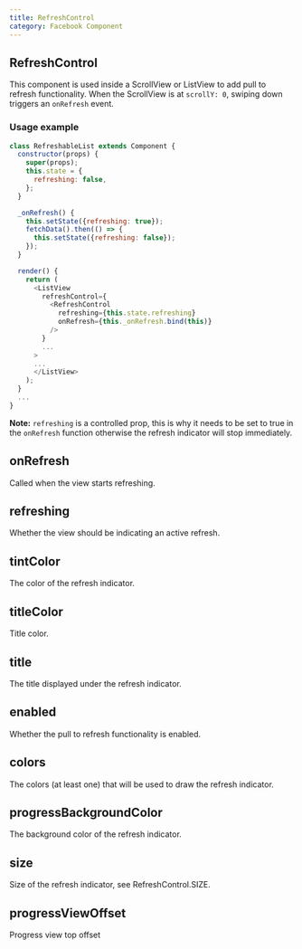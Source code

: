 ```yaml
---
title: RefreshControl
category: Facebook Component
---
```

<!-- Generated by documentation.js. Update this documentation by updating the source code. -->

## RefreshControl

This component is used inside a ScrollView or ListView to add pull to refresh
functionality. When the ScrollView is at `scrollY: 0`, swiping down
triggers an `onRefresh` event.

### Usage example

```js
class RefreshableList extends Component {
  constructor(props) {
    super(props);
    this.state = {
      refreshing: false,
    };
  }

  _onRefresh() {
    this.setState({refreshing: true});
    fetchData().then(() => {
      this.setState({refreshing: false});
    });
  }

  render() {
    return (
      <ListView
        refreshControl={
          <RefreshControl
            refreshing={this.state.refreshing}
            onRefresh={this._onRefresh.bind(this)}
          />
        }
        ...
      >
      ...
      </ListView>
    );
  }
  ...
}
```

**Note:** `refreshing` is a controlled prop, this is why it needs to be set to true
in the `onRefresh` function otherwise the refresh indicator will stop immediately.

## onRefresh

Called when the view starts refreshing.

## refreshing

Whether the view should be indicating an active refresh.

## tintColor

The color of the refresh indicator.

## titleColor

Title color.

## title

The title displayed under the refresh indicator.

## enabled

Whether the pull to refresh functionality is enabled.

## colors

The colors (at least one) that will be used to draw the refresh indicator.

## progressBackgroundColor

The background color of the refresh indicator.

## size

Size of the refresh indicator, see RefreshControl.SIZE.

## progressViewOffset

Progress view top offset
